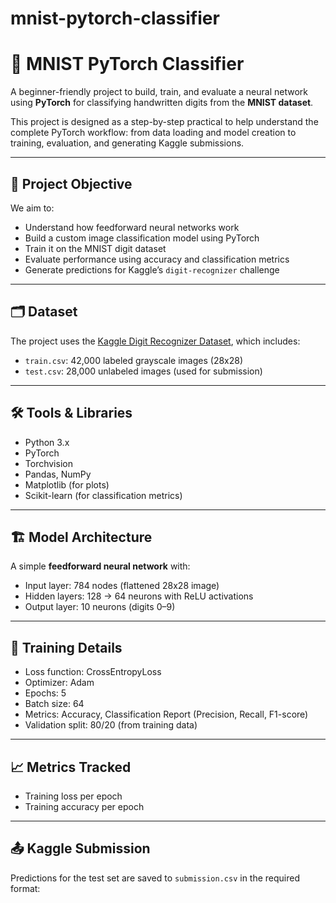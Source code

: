 # mnist-pytorch-classifier

# 🧠 MNIST PyTorch Classifier

A beginner-friendly project to build, train, and evaluate a neural network using **PyTorch** for classifying handwritten digits from the **MNIST dataset**.

This project is designed as a step-by-step practical to help understand the complete PyTorch workflow: from data loading and model creation to training, evaluation, and generating Kaggle submissions.

---

## 📌 Project Objective

We aim to:
- Understand how feedforward neural networks work
- Build a custom image classification model using PyTorch
- Train it on the MNIST digit dataset
- Evaluate performance using accuracy and classification metrics
- Generate predictions for Kaggle’s `digit-recognizer` challenge

---

## 🗂️ Dataset

The project uses the [Kaggle Digit Recognizer Dataset](https://www.kaggle.com/competitions/digit-recognizer), which includes:
- `train.csv`: 42,000 labeled grayscale images (28x28)
- `test.csv`: 28,000 unlabeled images (used for submission)

---

## 🛠️ Tools & Libraries

- Python 3.x
- PyTorch
- Torchvision
- Pandas, NumPy
- Matplotlib (for plots)
- Scikit-learn (for classification metrics)

---

## 🏗️ Model Architecture

A simple **feedforward neural network** with:
- Input layer: 784 nodes (flattened 28x28 image)
- Hidden layers: 128 → 64 neurons with ReLU activations
- Output layer: 10 neurons (digits 0–9)

---

## 🧪 Training Details

- Loss function: CrossEntropyLoss
- Optimizer: Adam
- Epochs: 5
- Batch size: 64
- Metrics: Accuracy, Classification Report (Precision, Recall, F1-score)
- Validation split: 80/20 (from training data)

---

## 📈 Metrics Tracked

- Training loss per epoch
- Training accuracy per epoch

---

## 📤 Kaggle Submission

Predictions for the test set are saved to `submission.csv` in the required format:

